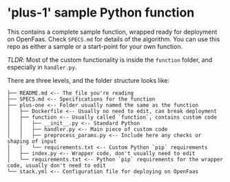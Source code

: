 # 'plus-1' sample Python function

This contains a complete sample function, wrapped ready for deployment on OpenFaas. Check `SPECS.md` for details of the algorithm. You can use this repo as either a sample or a start-point for your own function. 

*TLDR*: Most of the custom functionality is inside the `function` folder, and especially in `handler.py`.

There are three levels, and the folder structure looks like:

```
├── README.md <-- The file you're reading
├── SPECS.md <-- Specifications for the function
├── plus-one <-- Folder usually named the same as the function
│   ├── Dockerfile <-- Usually no need to edit, can break deployment
│   ├── function <-- Usually called `function`, contains custom code
│   │   ├── __init__.py <-- Standard Python
│   │   ├── handler.py <-- Main piece of custom code
│   │   ├── preprocess_params.py <-- Include here any checks or shaping of input
│   |   └── requirements.txt <-- Custom Python `pip` requirements
│   ├── index.py <-- Wrapper code, don't usually need to edit
│   └── requirements.txt <-- Python `pip` requirements for the wrapper code, usually don't need to edit
└── stack.yml <-- Configuration file for deploying on OpenFaas
```
